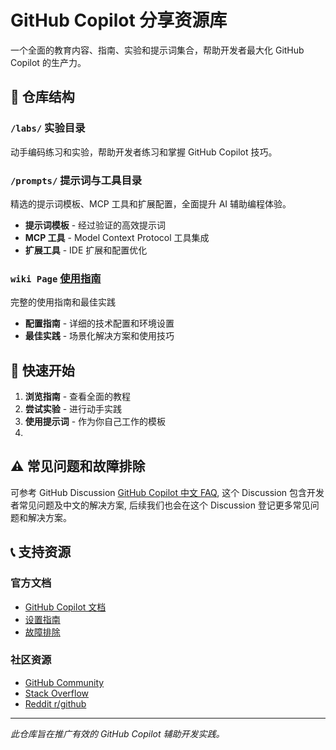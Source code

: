 # GitHub Copilot 分享资源库

一个全面的教育内容、指南、实验和提示词集合，帮助开发者最大化 GitHub Copilot 的生产力。

## 📁 仓库结构

### `/labs/` 实验目录
动手编码练习和实验，帮助开发者练习和掌握 GitHub Copilot 技巧。

### `/prompts/` 提示词与工具目录
精选的提示词模板、MCP 工具和扩展配置，全面提升 AI 辅助编程体验。
- **提示词模板** - 经过验证的高效提示词
- **MCP 工具** - Model Context Protocol 工具集成
- **扩展工具** - IDE 扩展和配置优化

###  `wiki Page` [使用指南](https://github.com/ghcpSharing/library/wiki)
完整的使用指南和最佳实践
- **配置指南** - 详细的技术配置和环境设置
- **最佳实践** - 场景化解决方案和使用技巧

## 🚀 快速开始

1. **浏览指南** - 查看全面的教程
2. **尝试实验** - 进行动手实践
3. **使用提示词** - 作为你自己工作的模板
4. 
## ⚠️ 常见问题和故障排除
可参考 GitHub Discussion [GitHub Copilot 中文 FAQ](https://github.com/orgs/githubcopilotfaq/discussions), 这个 Discussion 包含开发者常见问题及中文的解决方案, 后续我们也会在这个 Discussion 登记更多常见问题和解决方案。


## 📞 支持资源

### 官方文档
- [GitHub Copilot 文档](https://docs.github.com/copilot)
- [设置指南](https://docs.github.com/copilot/setting-up-github-copilot)
- [故障排除](https://docs.github.com/copilot/troubleshooting-github-copilot)

### 社区资源
- [GitHub Community](https://github.com/orgs/community/discussions)
- [Stack Overflow](https://stackoverflow.com/questions/tagged/github-copilot)
- [Reddit r/github](https://reddit.com/r/github)


---

*此仓库旨在推广有效的 GitHub Copilot 辅助开发实践。*